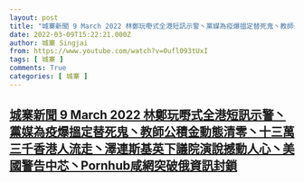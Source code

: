 ```yaml
---
layout: post
title: "城寨新聞 9 March 2022 林鄭玩嘢式全港短訊示警丶黨媒為疫爆搵定替死鬼丶教師公積金動態清零丶十三萬三千香港人流走丶澤連斯基英下議院演說撼動人心丶美國警告中芯丶Pornhub咸網突破俄資訊封鎖"
date: 2022-03-09T15:22:21.000Z
author: 城寨 Singjai
from: https://www.youtube.com/watch?v=0ufl093tUxI
tags: [ 城寨 ]
comments: True
categories: [ 城寨 ]
---
```

<!--1646839341000-->
[城寨新聞 9 March 2022 林鄭玩嘢式全港短訊示警丶黨媒為疫爆搵定替死鬼丶教師公積金動態清零丶十三萬三千香港人流走丶澤連斯基英下議院演說撼動人心丶美國警告中芯丶Pornhub咸網突破俄資訊封鎖](https://www.youtube.com/watch?v=0ufl093tUxI)
------

<div>

</div>
